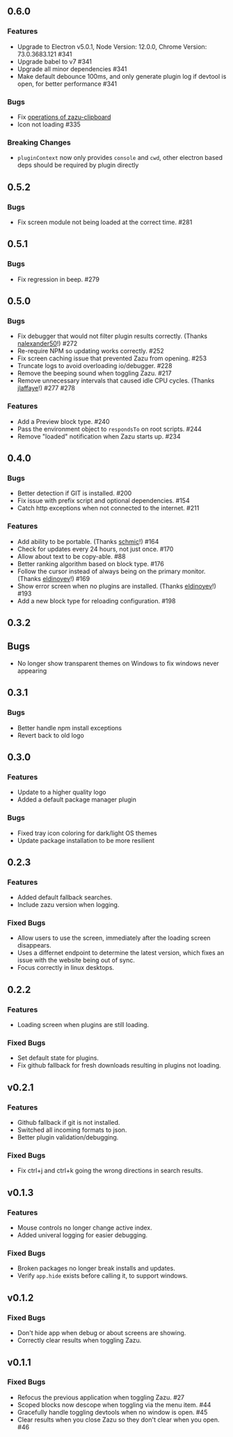 ## 0.6.0

### Features

- Upgrade to Electron v5.0.1, Node Version: 12.0.0, Chrome Version: 73.0.3683.121 #341
- Upgrade babel to v7 #341
- Upgrade all minor dependencies #341
- Make default debounce 100ms, and only generate plugin log if devtool is open, for better performance #341

### Bugs

- Fix [operations of zazu-clipboard](https://github.com/tinytacoteam/zazu-clipboard/issues/18)
- Icon not loading #335

### Breaking Changes

- `pluginContext` now only provides `console` and `cwd`, other electron based deps should be required by plugin directly

## 0.5.2

### Bugs

- Fix screen module not being loaded at the correct time. #281

## 0.5.1

### Bugs

- Fix regression in beep. #279

## 0.5.0

### Bugs

- Fix debugger that would not filter plugin results correctly. (Thanks
  [nalexander50][nalexander50]!) #272
- Re-require NPM so updating works correctly. #252
- Fix screen caching issue that prevented Zazu from opening. #253
- Truncate logs to avoid overloading io/debugger. #228
- Remove the beeping sound when toggling Zazu. #217
- Remove unnecessary intervals that caused idle CPU cycles. (Thanks
  [jlaffaye][jlaffaye]!) #277 #278

### Features

- Add a Preview block type. #240
- Pass the environment object to `respondsTo` on root scripts. #244
- Remove "loaded" notification when Zazu starts up. #234

## 0.4.0

### Bugs

- Better detection if GIT is installed. #200
- Fix issue with prefix script and optional dependencies. #154
- Catch http exceptions when not connected to the internet. #211

### Features

- Add ability to be portable. (Thanks [schmic][schmic]!) #164
- Check for updates every 24 hours, not just once. #170
- Allow about text to be copy-able. #88
- Better ranking algorithm based on block type. #176
- Follow the cursor instead of always being on the primary monitor. (Thanks
  [eldinoyev][eldinoyev]!) #169
- Show error screen when no plugins are installed. (Thanks
  [eldinoyev][eldinoyev]!) #193
- Add a new block type for reloading configuration. #198

## 0.3.2

## Bugs

- No longer show transparent themes on Windows to fix windows never appearing

## 0.3.1

### Bugs

- Better handle npm install exceptions
- Revert back to old logo

## 0.3.0

### Features

- Update to a higher quality logo
- Added a default package manager plugin

### Bugs

- Fixed tray icon coloring for dark/light OS themes
- Update package installation to be more resilient

## 0.2.3

### Features

- Added default fallback searches.
- Include zazu version when logging.

### Fixed Bugs

- Allow users to use the screen, immediately after the loading screen
  disappears.
- Uses a differnet endpoint to determine the latest version, which fixes an
  issue with the website being out of sync.
- Focus correctly in linux desktops.

## 0.2.2

### Features

- Loading screen when plugins are still loading.

### Fixed Bugs

- Set default state for plugins.
- Fix github fallback for fresh downloads resulting in plugins not loading.

## v0.2.1

### Features

- Github fallback if git is not installed.
- Switched all incoming formats to json.
- Better plugin validation/debugging.

### Fixed Bugs

- Fix ctrl+j and ctrl+k going the wrong directions in search results.

## v0.1.3

### Features

- Mouse controls no longer change active index.
- Added univeral logging for easier debugging.

### Fixed Bugs

- Broken packages no longer break installs and updates.
- Verify `app.hide` exists before calling it, to support windows.

## v0.1.2

### Fixed Bugs

- Don't hide app when debug or about screens are showing.
- Correctly clear results when toggling Zazu.

## v0.1.1

### Fixed Bugs

- Refocus the previous application when toggling Zazu. #27
- Scoped blocks now descope when toggling via the menu item. #44
- Gracefully handle toggling devtools when no window is open. #45
- Clear results when you close Zazu so they don't clear when you open. #46

[schmic]: https://github.com/schmic
[eldinoyev]: https://github.com/eldinoyev
[nalexander50]: https://github.com/nalexander50
[jlaffaye]: https://github.com/jlaffaye
